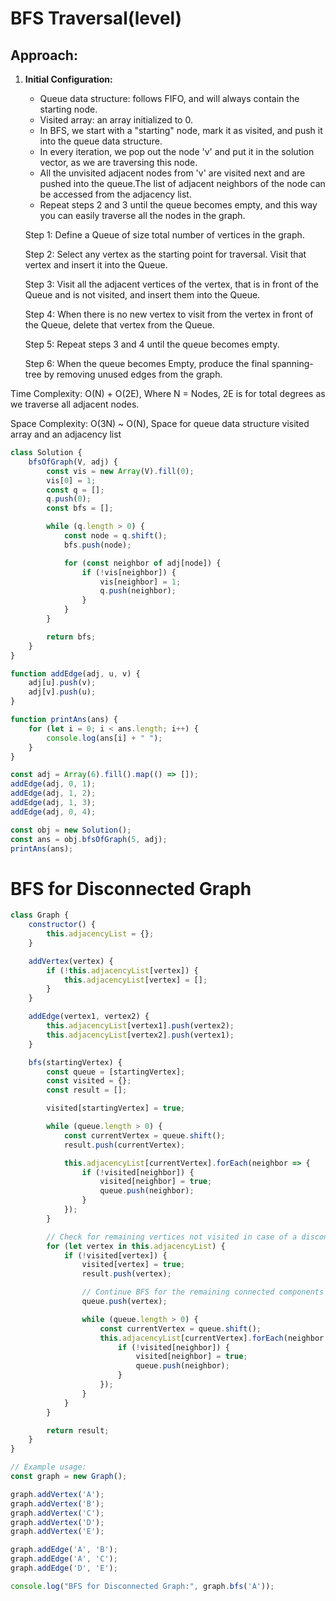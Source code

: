 # BFS Traversal(level)

## Approach:
1. **Initial Configuration:**
    - Queue data structure: follows FIFO, and will always contain the starting node.
   - Visited array: an array initialized to 0.
    - In BFS, we start with a "starting" node, mark it as visited, and push it into the queue data structure.
   - In every iteration, we pop out the node 'v' and put it in the solution vector, as we are traversing this node.
   - All the unvisited adjacent nodes from 'v' are visited next and are pushed into the queue.The list of adjacent neighbors of the node can be accessed from the adjacency list.
   - Repeat steps 2 and 3 until the queue becomes empty, and this way you can easily traverse all the nodes in the graph.
     
  
    Step 1: Define a Queue of size total number of vertices in the 
            graph. 

    Step 2: Select any vertex as the starting point for traversal. 
            Visit that vertex and insert it into the Queue.  

    Step 3: Visit all the adjacent vertices of the vertex, that is 
             in front of the Queue and is not visited, and insert 
             them into the Queue. 

    Step 4: When there is no new vertex to visit from the vertex in 
            front of the Queue, delete that vertex from the 
            Queue.  

    Step 5: Repeat steps 3 and 4 until the queue becomes empty.  

    Step 6: When the queue becomes Empty, produce the final 
            spanning-tree by removing unused edges from the graph.
   

Time Complexity: O(N) + O(2E), Where N = Nodes, 2E is for total degrees as we traverse all adjacent nodes.

Space Complexity: O(3N) ~ O(N), Space for queue data structure visited array and an adjacency list

```javascript
class Solution {
    bfsOfGraph(V, adj) {
        const vis = new Array(V).fill(0);
        vis[0] = 1;
        const q = [];
        q.push(0);
        const bfs = [];

        while (q.length > 0) {
            const node = q.shift();
            bfs.push(node);

            for (const neighbor of adj[node]) {
                if (!vis[neighbor]) {
                    vis[neighbor] = 1;
                    q.push(neighbor);
                }
            }
        }

        return bfs;
    }
}

function addEdge(adj, u, v) {
    adj[u].push(v);
    adj[v].push(u);
}

function printAns(ans) {
    for (let i = 0; i < ans.length; i++) {
        console.log(ans[i] + " ");
    }
}

const adj = Array(6).fill().map(() => []);
addEdge(adj, 0, 1);
addEdge(adj, 1, 2);
addEdge(adj, 1, 3);
addEdge(adj, 0, 4);

const obj = new Solution();
const ans = obj.bfsOfGraph(5, adj);
printAns(ans);
```

# BFS for Disconnected Graph

```js
class Graph {
    constructor() {
        this.adjacencyList = {};
    }

    addVertex(vertex) {
        if (!this.adjacencyList[vertex]) {
            this.adjacencyList[vertex] = [];
        }
    }

    addEdge(vertex1, vertex2) {
        this.adjacencyList[vertex1].push(vertex2);
        this.adjacencyList[vertex2].push(vertex1);
    }

    bfs(startingVertex) {
        const queue = [startingVertex];
        const visited = {};
        const result = [];

        visited[startingVertex] = true;

        while (queue.length > 0) {
            const currentVertex = queue.shift();
            result.push(currentVertex);

            this.adjacencyList[currentVertex].forEach(neighbor => {
                if (!visited[neighbor]) {
                    visited[neighbor] = true;
                    queue.push(neighbor);
                }
            });
        }

        // Check for remaining vertices not visited in case of a disconnected graph
        for (let vertex in this.adjacencyList) {
            if (!visited[vertex]) {
                visited[vertex] = true;
                result.push(vertex);

                // Continue BFS for the remaining connected components
                queue.push(vertex);

                while (queue.length > 0) {
                    const currentVertex = queue.shift();
                    this.adjacencyList[currentVertex].forEach(neighbor => {
                        if (!visited[neighbor]) {
                            visited[neighbor] = true;
                            queue.push(neighbor);
                        }
                    });
                }
            }
        }

        return result;
    }
}

// Example usage:
const graph = new Graph();

graph.addVertex('A');
graph.addVertex('B');
graph.addVertex('C');
graph.addVertex('D');
graph.addVertex('E');

graph.addEdge('A', 'B');
graph.addEdge('A', 'C');
graph.addEdge('D', 'E');

console.log("BFS for Disconnected Graph:", graph.bfs('A'));

```
